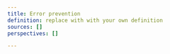 ```yaml
---
title: Error prevention
definition: replace with with your own definition
sources: []
perspectives: []

---
```

